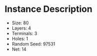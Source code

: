 # Instance Description

* Size: 80
* Layers: 4
* Terminals: 3
* Holes: 1
* Random Seed: 97531
* Net: 14
